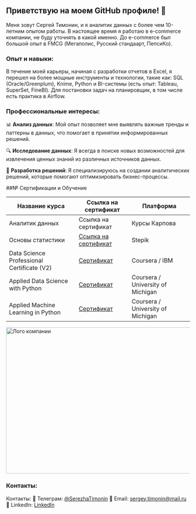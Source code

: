 ## Приветствую на моем GitHub профиле! 👋

Меня зовут Сергей Тимонин, и я аналитик данных с более чем 10-летним опытом работы. В настоящее время я работаю в e-commerce компании, не буду уточнять в какой именно. До e-commerce был большой опыт в FMCG (Мегаполис, Русский стандаарт, ПепсиКо).

### Опыт и навыки:

В течение моей карьеры, начиная с разработки отчетов в Excel, я перешел на более мощные инструменты и технологии, такие как:
SQL (Oracle/Greenplum), Knime, Python и BI-системы (есть опыт: Tableau, SuperSet, FineBI). Для постановки задач на планировщик, в том числе есть практика в Airflow.

### Профессиональные интересы:

📊 **Анализ данных**: Мой опыт позволяет мне выявлять важные тренды и паттерны в данных, что помогает в принятии информированных решений.

🔍 **Исследование данных**: Я всегда в поиске новых возможностей для извлечения ценных знаний из различных источников данных.

🚀 **Разработка решений**: Я специализируюсь на создании аналитических решений, которые помогают оптимизировать бизнес-процессы.

##№ Сертификации и Обучение

| Название курса                  | Ссылка на сертификат                                   | Платформа|
|---------------------------------|--------------------------------------------------------|----|
| Аналитик данных                  | Ссылка на сертификат                                   | Курсы Карпова |
| Основы статистики                  | [Ссылка на сертификат](https://stepik.org/cert/2048889)      | Stepik |
| Data Science Professional Certificate (V2)                      | [Сертификат](https://coursera.org/share/2f68ad6c6565414db4ac3088d5fddca2)| Coursera / IBM |
| Applied Data Science with Python | [Сертификат](https://www.coursera.org/account/accomplishments/specialization/QB2HDPBKMQXG)| Coursera / University of Michigan |
| Applied Machine Learning in Python    | [Сертификат](https://coursera.org/share/8fd64ae06cd6b10c974ef7de3149ecd0)| Coursera / University of Michigan |


<img src="https://s3.amazonaws.com/coursera_assets/meta_images/generated/CERTIFICATE_LANDING_PAGE/CERTIFICATE_LANDING_PAGE~WLZKPBSVRM8S/CERTIFICATE_LANDING_PAGE~WLZKPBSVRM8S.jpeg" alt="Лого компании" width="600" height="400">






### Контакты:

Контакты:
📱 Телеграм: [@SerezhaTimonin](https://t.me/Serezha_Timonin)
📧 Email: sergey.timonin@mail.ru
💼 LinkedIn: [LinkedIn](https://www.linkedin.com/in/sergey-timonin/)

